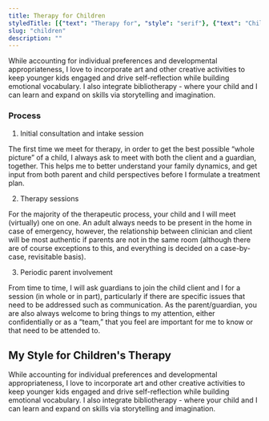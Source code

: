 ```yaml
---
title: Therapy for Children
styledTitle: [{"text": "Therapy for", "style": "serif"}, {"text": "Children", "style": "display"},]
slug: "children"
description: ""
---
```


While accounting for individual preferences and developmental appropriateness, I love to incorporate art and other creative activities to keep younger kids engaged and drive self-reflection while building emotional vocabulary. I also integrate bibliotherapy - where your child and I can learn and expand on skills via storytelling and imagination.

### Process
1. Initial consultation and intake session

The first time we meet for therapy, in order to get the best possible “whole picture” of a child, I always ask to meet with both the client and a guardian, together. This helps me to better understand your family dynamics, and get input from both parent and child perspectives before I formulate a treatment plan.

2. Therapy sessions

For the majority of the therapeutic process, your child and I will meet (virtually) one on one. An adult always needs to be present in the home in case of emergency, however, the relationship between clinician and client will be most authentic if parents are not in the same room (although there are of course exceptions to this, and everything is decided on a case-by-case, revisitable basis).

3. Periodic parent involvement

From time to time, I will ask guardians to join the child client and I for a session (in whole or in part), particularly if there are specific issues that need to be addressed such as communication. As the parent/guardian, you are also always welcome to bring things to my attention, either confidentially or as a “team,” that you feel are important for me to know or that need to be attended to.

## My Style for Children's Therapy

While accounting for individual preferences and developmental appropriateness, I love to incorporate art and other creative activities to keep younger kids engaged and drive self-reflection while building emotional vocabulary. I also integrate bibliotherapy - where your child and I can learn and expand on skills via storytelling and imagination.